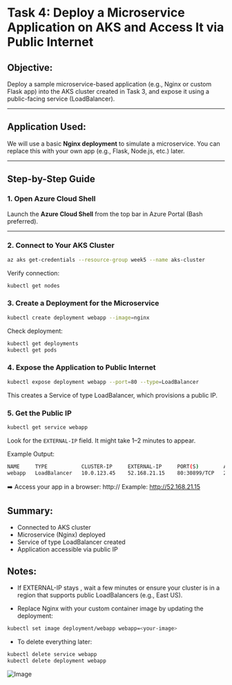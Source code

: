 #  Task 4: Deploy a Microservice Application on AKS and Access It via Public Internet

##  Objective:
Deploy a sample microservice-based application (e.g., Nginx or custom Flask app) into the AKS cluster created in Task 3, and expose it using a public-facing service (LoadBalancer).

---

##  Application Used:
We will use a basic **Nginx deployment** to simulate a microservice. You can replace this with your own app (e.g., Flask, Node.js, etc.) later.

---

##  Step-by-Step Guide

### 1. Open Azure Cloud Shell
Launch the **Azure Cloud Shell** from the top bar in Azure Portal (Bash preferred).

---

### 2️. Connect to Your AKS Cluster

```bash
az aks get-credentials --resource-group week5 --name aks-cluster
```

Verify connection:
```bash
kubectl get nodes
```

### 3. Create a Deployment for the Microservice
```bash
kubectl create deployment webapp --image=nginx
```

Check deployment:
```bash
kubectl get deployments
kubectl get pods
```

### 4️. Expose the Application to Public Internet
```bash
kubectl expose deployment webapp --port=80 --type=LoadBalancer
```
This creates a Service of type LoadBalancer, which provisions a public IP.

### 5. Get the Public IP
```bash
kubectl get service webapp
```
Look for the `EXTERNAL-IP` field. It might take 1–2 minutes to appear.

Example Output:

```bash
NAME     TYPE           CLUSTER-IP     EXTERNAL-IP     PORT(S)        AGE
webapp   LoadBalancer   10.0.123.45    52.168.21.15    80:30899/TCP   2m
```

➡️ Access your app in a browser:
http://<EXTERNAL-IP>
Example: http://52.168.21.15


## Summary:

- Connected to AKS cluster
- Microservice (Nginx) deployed	
- Service of type LoadBalancer created
- Application accessible via public IP


## Notes:
- If EXTERNAL-IP stays <pending>, wait a few minutes or ensure your cluster is in a region that supports public LoadBalancers (e.g., East US).

- Replace Nginx with your custom container image by updating the deployment:

```bash
kubectl set image deployment/webapp webapp=<your-image>
```
- To delete everything later:
```bash
kubectl delete service webapp
kubectl delete deployment webapp
```
![Image](https://github.com/user-attachments/assets/9922f3a1-6543-425d-839b-db079ccaa020)
